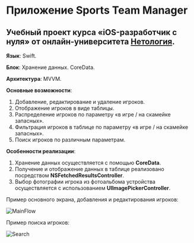 # Приложение Sports Team Manager

## Учебный проект курса «iOS-разработчик с нуля» от онлайн-университета [Нетология](https://netology.ru/).

**Язык**: Swift.

**Блок**: Хранение данных. CoreData.

**Архитектура**: MVVM.

**Основные возможности**:

1. Добавление, редактирование и удаление игроков.
2. Отображение игроков в виде таблицы.
3. Распределение игроков по параметру «в игре / на скамейке запасных».
4. Фильтрация игроков в таблице по параметру «в игре / на скамейке запасных».
5. Поиск игроков по различным параметрам.

**Особенности реализации**:

1. Хранение данных осуществляется с помощью **CoreData**.
2. Получение и отображение данных в таблице реализовано посредством **NSFetchedResultsController**.
3. Выбор фотографии игрока из фотоальбома устройства осуществляется с использованием **UIImagePickerController**.

Пример основного экрана, добавления и редактирования игроков:

![MainFlow](https://github.com/Blissfulman/SportsTeamManager/blob/main/GIFs/MainFlow.gif)

Пример поиска игроков:

![Search](https://github.com/Blissfulman/SportsTeamManager/blob/main/GIFs/Search.gif)